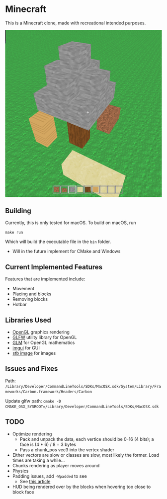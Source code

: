 # Minecraft
This is a Minecraft clone, made with recreational intended purposes.

![Thumbnail Image](res/readme/thumbnail.png)

Building
-----
Currently, this is only tested for macOS. To build on macOS, run
```
make run
```
Which will build the executable file in the `bin` folder.

* Will in the future implement for CMake and Windows

Current Implemented Features
-----
Features that are implemented include:
* Movement
* Placing and blocks
* Removing blocks
* Hotbar

Libraries Used
-----
* [OpenGL](https://www.opengl.org/) graphics rendering
* [GLFW](https://www.glfw.org/) utility library for OpenGL
* [GLM](https://github.com/g-truc/glm) for OpenGL mathematics
* [imgui](https://github.com/ocornut/imgui) for GUI
* [stb image](https://github.com/nothings/stb/tree/master) for images

Issues and Fixes
-----
Path: `/Library/Developer/CommandLineTools/SDKs/MacOSX.sdk/System/Library/Frameworks/Carbon.framework/Headers/Carbon`

Update glfw path: `cmake -D CMAKE_OSX_SYSROOT=/Library/Developer/CommandLineTools/SDKs/MacOSX.sdk`

TODO
-----
* Optimize rendering
    * Pack and unpack the data, each vertice should be 0-16 (4 bits); a face is (4 * 6) / 8 = 3 bytes
    * Pass a chunk_pos vec3 into the vertex shader
* Either vectors are slow or classes are slow, most likely the former. Load times are taking a while...
* Chunks rendering as player moves around
* Physics
* Padding issues, add `-Wpadded` to see
    * See [this article](http://www.catb.org/esr/structure-packing/#_who_should_read_this)
* HUD being rendered over by the blocks when hovering too close to block face
